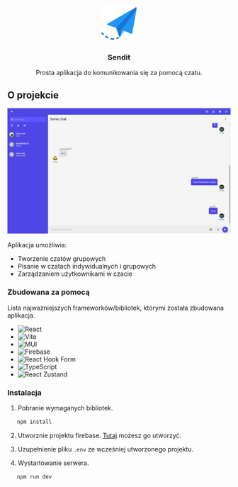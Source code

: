 <div align="center">
  <a href="https://sendit-9i5p.onrender.com">
    <img src="public/send_icon.png" alt="Logo" width="80" height="80">
  </a>

  <h3 align="center">Sendit</h3>
  <p align="center">
    Prosta aplikacja do komunikowania się za pomocą czatu.
  </p>
</div>

## O projekcie

[![Zdjęcie strony głównej](public/sendit_main_page.png)](https://sendit-9i5p.onrender.com)

Aplikacja umożliwia:
* Tworzenie czatów grupowych
* Pisanie w czatach indywidualnych i grupowych
* Zarządzaniem użytkownikami w czacie 

### Zbudowana za pomocą

Lista najważniejszych frameworków/bibliotek, którymi została zbudowana aplikacja.

* ![React](https://img.shields.io/badge/react-%2320232a.svg?style=for-the-badge&logo=react&logoColor=%2361DAFB)
* ![Vite](https://img.shields.io/badge/vite-%23646CFF.svg?style=for-the-badge&logo=vite&logoColor=white)
* ![MUI](https://img.shields.io/badge/MUI-%230081CB.svg?style=for-the-badge&logo=mui&logoColor=white)
* ![Firebase](https://img.shields.io/badge/firebase-%23039BE5.svg?style=for-the-badge&logo=firebase)
* ![React Hook Form](https://img.shields.io/badge/React%20Hook%20Form-%23EC5990.svg?style=for-the-badge&logo=reacthookform&logoColor=white)
* ![TypeScript](https://img.shields.io/badge/typescript-%23007ACC.svg?style=for-the-badge&logo=typescript&logoColor=white)
* ![React Zustand](https://img.shields.io/badge/react%20zustand-%2320232a.svg?style=for-the-badge&logo=react&logoColor=%2361DAFB)

### Instalacja

1. Pobranie wymaganych bibliotek.

```sh
   npm install
```

2. Utworznie projektu firebase. [Tutaj](https://console.firebase.google.com/) możesz go utworzyć.

2. Uzupełnienie pliku `.env` ze wcześniej utworzonego projektu.

4. Wystartowanie serwera.

```sh
   npm run dev
```



